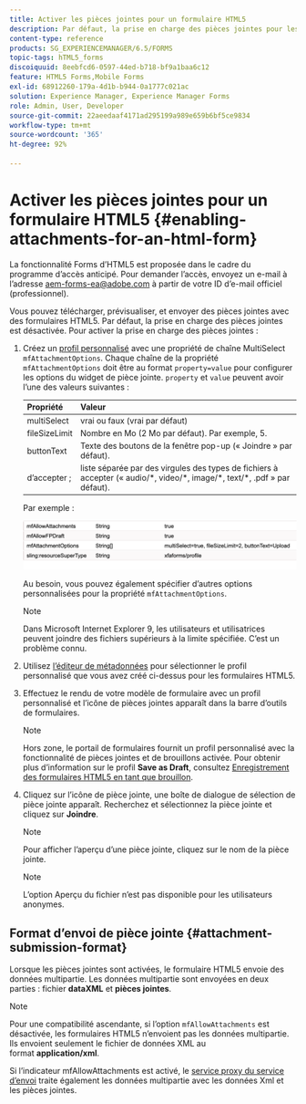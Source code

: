 ```yaml
---
title: Activer les pièces jointes pour un formulaire HTML5
description: Par défaut, la prise en charge des pièces jointes pour les formulaires HTML5 est désactivée.
content-type: reference
products: SG_EXPERIENCEMANAGER/6.5/FORMS
topic-tags: hTML5_forms
discoiquuid: 8eebfcd6-0597-44ed-b718-bf9a1baa6c12
feature: HTML5 Forms,Mobile Forms
exl-id: 68912260-179a-4d1b-b944-0a1777c021ac
solution: Experience Manager, Experience Manager Forms
role: Admin, User, Developer
source-git-commit: 22aeedaaf4171ad295199a989e659b6bf5ce9834
workflow-type: tm+mt
source-wordcount: '365'
ht-degree: 92%

---
```


# Activer les pièces jointes pour un formulaire HTML5 {#enabling-attachments-for-an-html-form}

<span class="preview"> La fonctionnalité Forms d’HTML5 est proposée dans le cadre du programme d’accès anticipé. Pour demander l’accès, envoyez un e-mail à l’adresse aem-forms-ea@adobe.com à partir de votre ID d’e-mail officiel (professionnel).
</span>

Vous pouvez télécharger, prévisualiser, et envoyer des pièces jointes avec des formulaires HTML5. Par défaut, la prise en charge des pièces jointes est désactivée. Pour activer la prise en charge des pièces jointes :

1. Créez un [profil personnalisé](/help/forms/custom-profile.md) avec une propriété de chaîne MultiSelect `mfAttachmentOptions`. Chaque chaîne de la propriété `mfAttachmentOptions` doit être au format `property=value` pour configurer les options du widget de pièce jointe. `property` et `value` peuvent avoir l’une des valeurs suivantes :

   | Propriété | Valeur |
   |--- |---|
   | multiSelect | vrai ou faux (vrai par défaut) |
   | fileSizeLimit | Nombre en Mo (2 Mo par défaut). Par exemple, 5. |
   | buttonText | Texte des boutons de la fenêtre pop-up (« Joindre » par défaut). |
   | d’accepter ; | liste séparée par des virgules des types de fichiers à accepter (« audio/&ast;, video/&ast;, image/&ast;, text/&ast;, .pdf » par défaut). |

   Par exemple :

   ![configurer les options](assets/mfAttachmentOptions.png)

   Au besoin, vous pouvez également spécifier d’autres options personnalisées pour la propriété `mfAttachmentOptions`.

   >[!NOTE]
   >
   >Dans Microsoft Internet Explorer 9, les utilisateurs et utilisatrices peuvent joindre des fichiers supérieurs à la limite spécifiée. C’est un problème connu.

1. Utilisez [l’éditeur de métadonnées](/help/forms/manage-form-metadata.md) pour sélectionner le profil personnalisé que vous avez créé ci-dessus pour les formulaires HTML5.
1. Effectuez le rendu de votre modèle de formulaire avec un profil personnalisé et l’icône de pièces jointes apparaît dans la barre d’outils de formulaires.

   >[!NOTE]
   >
   >Hors zone, le portail de formulaires fournit un profil personnalisé avec la fonctionnalité de pièces jointes et de brouillons activée. Pour obtenir plus d’information sur le profil **Save as Draft**, consultez [Enregistrement des formulaires HTML5 en tant que brouillon](/help/forms/saving-html5-form-draft.md).

1. Cliquez sur l’icône de pièce jointe, une boîte de dialogue de sélection de pièce jointe apparaît. Recherchez et sélectionnez la pièce jointe et cliquez sur **Joindre**.

   >[!NOTE]
   >
   >Pour afficher l’aperçu d’une pièce jointe, cliquez sur le nom de la pièce jointe. 

   >[!NOTE]
   >
   >L’option Aperçu du fichier n’est pas disponible pour les utilisateurs anonymes.

## Format d’envoi de pièce jointe {#attachment-submission-format}

Lorsque les pièces jointes sont activées, le formulaire HTML5 envoie des données multipartie. Les données multipartie sont envoyées en deux parties : fichier **dataXML** et **pièces jointes**.

>[!NOTE]
>
>Pour une compatibilité ascendante, si l’option `mfAllowAttachments` est désactivée, les formulaires HTML5 n’envoient pas les données multipartie. Ils envoient seulement le fichier de données XML au format **application/xml**.

Si l’indicateur mfAllowAttachments est activé, le [service proxy du service d’envoi](/help/forms/service-proxy.md) traite également les données multipartie avec les données Xml et les pièces jointes.
